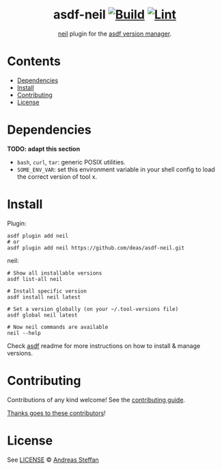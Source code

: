 <div align="center">

# asdf-neil [![Build](https://github.com/deas/asdf-neil/actions/workflows/build.yml/badge.svg)](https://github.com/deas/asdf-neil/actions/workflows/build.yml) [![Lint](https://github.com/deas/asdf-neil/actions/workflows/lint.yml/badge.svg)](https://github.com/deas/asdf-neil/actions/workflows/lint.yml)


[neil](https://github.com/babashka/neil) plugin for the [asdf version manager](https://asdf-vm.com).

</div>

# Contents

- [Dependencies](#dependencies)
- [Install](#install)
- [Contributing](#contributing)
- [License](#license)

# Dependencies

**TODO: adapt this section**

- `bash`, `curl`, `tar`: generic POSIX utilities.
- `SOME_ENV_VAR`: set this environment variable in your shell config to load the correct version of tool x.

# Install

Plugin:

```shell
asdf plugin add neil
# or
asdf plugin add neil https://github.com/deas/asdf-neil.git
```

neil:

```shell
# Show all installable versions
asdf list-all neil

# Install specific version
asdf install neil latest

# Set a version globally (on your ~/.tool-versions file)
asdf global neil latest

# Now neil commands are available
neil --help
```

Check [asdf](https://github.com/asdf-vm/asdf) readme for more instructions on how to
install & manage versions.

# Contributing

Contributions of any kind welcome! See the [contributing guide](contributing.md).

[Thanks goes to these contributors](https://github.com/deas/asdf-neil/graphs/contributors)!

# License

See [LICENSE](LICENSE) © [Andreas Steffan](https://github.com/deas/)
